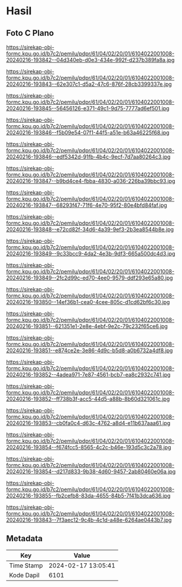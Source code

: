 # Hasil

## Foto C Plano

https://sirekap-obj-formc.kpu.go.id/b7c2/pemilu/pdpr/61/04/02/20/01/6104022001008-20240216-193842--04d340eb-d0e3-434e-992f-d237b389fa8a.jpg

https://sirekap-obj-formc.kpu.go.id/b7c2/pemilu/pdpr/61/04/02/20/01/6104022001008-20240216-193843--62e307c1-d5a2-47c6-876f-28cb3399337e.jpg

https://sirekap-obj-formc.kpu.go.id/b7c2/pemilu/pdpr/61/04/02/20/01/6104022001008-20240216-193845--56456126-e371-49c1-9d75-7777ad6ef501.jpg

https://sirekap-obj-formc.kpu.go.id/b7c2/pemilu/pdpr/61/04/02/20/01/6104022001008-20240216-193846--f5b09e54-07f1-44f5-a51e-b63a46225f68.jpg

https://sirekap-obj-formc.kpu.go.id/b7c2/pemilu/pdpr/61/04/02/20/01/6104022001008-20240216-193846--edf5342d-91fb-4b4c-9ecf-7d7aa80264c3.jpg

https://sirekap-obj-formc.kpu.go.id/b7c2/pemilu/pdpr/61/04/02/20/01/6104022001008-20240216-193847--b9bd4ce4-fbba-4830-a036-226ba39bbc93.jpg

https://sirekap-obj-formc.kpu.go.id/b7c2/pemilu/pdpr/61/04/02/20/01/6104022001008-20240216-193847--68293f47-71f6-4e70-95f2-80e4bfd84faf.jpg

https://sirekap-obj-formc.kpu.go.id/b7c2/pemilu/pdpr/61/04/02/20/01/6104022001008-20240216-193848--e72cd82f-34d6-4a39-9ef3-2b3ea8544b8e.jpg

https://sirekap-obj-formc.kpu.go.id/b7c2/pemilu/pdpr/61/04/02/20/01/6104022001008-20240216-193849--9c33bcc9-4da2-4e3b-9df3-665a500dc4d3.jpg

https://sirekap-obj-formc.kpu.go.id/b7c2/pemilu/pdpr/61/04/02/20/01/6104022001008-20240216-193849--2fc2d99c-ed70-4ee0-9579-ddf293e65a80.jpg

https://sirekap-obj-formc.kpu.go.id/b7c2/pemilu/pdpr/61/04/02/20/01/6104022001008-20240216-193850--14ef36b1-cea0-4cee-805c-d1cd62bf6c30.jpg

https://sirekap-obj-formc.kpu.go.id/b7c2/pemilu/pdpr/61/04/02/20/01/6104022001008-20240216-193851--621351e1-2e8e-4ebf-9e2c-79c232f65ce6.jpg

https://sirekap-obj-formc.kpu.go.id/b7c2/pemilu/pdpr/61/04/02/20/01/6104022001008-20240216-193851--e874ce2e-3e86-4d9c-b5d8-a0b6732a4df8.jpg

https://sirekap-obj-formc.kpu.go.id/b7c2/pemilu/pdpr/61/04/02/20/01/6104022001008-20240216-193852--4adea971-7e87-4561-bcb7-ea8c2932c741.jpg

https://sirekap-obj-formc.kpu.go.id/b7c2/pemilu/pdpr/61/04/02/20/01/6104022001008-20240216-193852--ff738b3f-acc5-44d5-a88b-8b60d321061c.jpg

https://sirekap-obj-formc.kpu.go.id/b7c2/pemilu/pdpr/61/04/02/20/01/6104022001008-20240216-193853--cb0fa0c4-d63c-4762-a8d4-e11b637aaa61.jpg

https://sirekap-obj-formc.kpu.go.id/b7c2/pemilu/pdpr/61/04/02/20/01/6104022001008-20240216-193854--f674fcc5-8565-4c2c-b46e-193d5c3c2a78.jpg

https://sirekap-obj-formc.kpu.go.id/b7c2/pemilu/pdpr/61/04/02/20/01/6104022001008-20240216-193854--d217d833-9b38-4d60-9457-2ab80460e06a.jpg

https://sirekap-obj-formc.kpu.go.id/b7c2/pemilu/pdpr/61/04/02/20/01/6104022001008-20240216-193855--fb2cefb8-83da-4655-84b5-7f41b3dca636.jpg

https://sirekap-obj-formc.kpu.go.id/b7c2/pemilu/pdpr/61/04/02/20/01/6104022001008-20240216-193843--7f3aec12-9c4b-4c1d-a48e-6264ae0443b7.jpg


## Metadata

| Key        | Value               |
| ---------- | ------------------- |
| Time Stamp | 2024-02-17 13:05:41 |
| Kode Dapil | 6101                |



